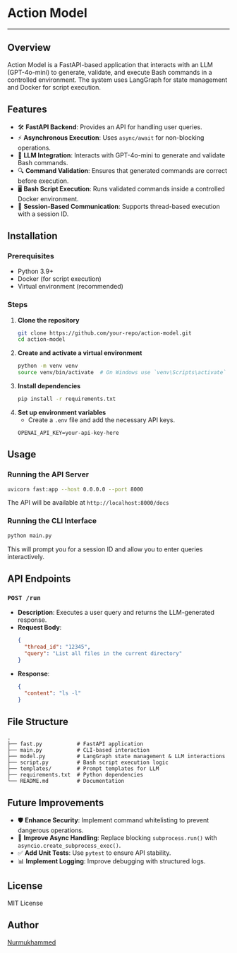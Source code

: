 # Action Model
---
## Overview
Action Model is a FastAPI-based application that interacts with an LLM (GPT-4o-mini) to generate, validate, and execute Bash commands in a controlled environment. The system uses LangGraph for state management and Docker for script execution.

## Features
- 🛠 **FastAPI Backend**: Provides an API for handling user queries.
- ⚡ **Asynchronous Execution**: Uses `async/await` for non-blocking operations.
- 🤖 **LLM Integration**: Interacts with GPT-4o-mini to generate and validate Bash commands.
- 🔍 **Command Validation**: Ensures that generated commands are correct before execution.
- 🖥 **Bash Script Execution**: Runs validated commands inside a controlled Docker environment.
- 📜 **Session-Based Communication**: Supports thread-based execution with a session ID.

## Installation
### Prerequisites
- Python 3.9+
- Docker (for script execution)
- Virtual environment (recommended)

### Steps
1. **Clone the repository**
   ```bash
   git clone https://github.com/your-repo/action-model.git
   cd action-model
   ```
2. **Create and activate a virtual environment**
   ```bash
   python -m venv venv
   source venv/bin/activate  # On Windows use `venv\Scripts\activate`
   ```
3. **Install dependencies**
   ```bash
   pip install -r requirements.txt
   ```
4. **Set up environment variables**
   - Create a `.env` file and add the necessary API keys.
   ```
   OPENAI_API_KEY=your-api-key-here
   ```

## Usage
### Running the API Server
```bash
uvicorn fast:app --host 0.0.0.0 --port 8000
```
The API will be available at `http://localhost:8000/docs`

### Running the CLI Interface
```bash
python main.py
```
This will prompt you for a session ID and allow you to enter queries interactively.

## API Endpoints
### `POST /run`
- **Description**: Executes a user query and returns the LLM-generated response.
- **Request Body**:
  ```json
  {
    "thread_id": "12345",
    "query": "List all files in the current directory"
  }
  ```
- **Response**:
  ```json
  {
    "content": "ls -l"
  }
  ```

## File Structure
```
.
├── fast.py           # FastAPI application
├── main.py           # CLI-based interaction
├── model.py          # LangGraph state management & LLM interactions
├── script.py         # Bash script execution logic
├── templates/        # Prompt templates for LLM
├── requirements.txt  # Python dependencies
└── README.md         # Documentation
```

## Future Improvements
- 🛡 **Enhance Security**: Implement command whitelisting to prevent dangerous operations.
- 🚀 **Improve Async Handling**: Replace blocking `subprocess.run()` with `asyncio.create_subprocess_exec()`.
- ✅ **Add Unit Tests**: Use `pytest` to ensure API stability.
- 📊 **Implement Logging**: Improve debugging with structured logs.

## License
MIT License

## Author
[Nurmukhammed](https://github.com/your-profile)

